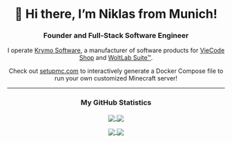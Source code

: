 <h1 align="center">👋 Hi there, I’m Niklas from Munich!</h1>
<h3 align="center">Founder and Full-Stack Software Engineer</h3>

<p align="center">
    I operate <a href="https://krymo.software">Krymo Software</a>, a manufacturer of software products for <a href="https://viecode.com">VieCode Shop</a> and <a href="https://www.woltlab.com">WoltLab Suite™</a>.
</p>

<p align="center">
    Check out <a href="https://setupmc.com">setupmc.com</a> to interactively generate a Docker Compose file to run your own customized Minecraft server!
</p>

<hr>

<h3 align="center">My GitHub Statistics</h3>

<p align="center">
    <a href="https://github.com/Krymonota/#gh-dark-mode-only" alt="Niklas' Statistics at GitHub">
        <img align="center" src="https://github-readme-stats-krymonota.vercel.app/api?username=Krymonota&show_icons=true&theme=dark#gh-dark-mode-only" />
    </a>
    <a href="https://github.com/Krymonota/#gh-light-mode-only" alt="Niklas' Statistics at GitHub">
        <img align="center" src="https://github-readme-stats-krymonota.vercel.app/api?username=Krymonota&show_icons=true&theme=default#gh-light-mode-only" />
    </a>
</p>

<p align="center">
    <a href="https://github.com/Krymonota/#gh-dark-mode-only" alt="Niklas' Top Languages at GitHub">
        <img align="center" src="https://github-readme-stats-krymonota.vercel.app/api/top-langs/?username=Krymonota&layout=pie&theme=dark#gh-dark-mode-only" />
    </a>
    <a href="https://github.com/Krymonota/#gh-light-mode-only" alt="Niklas' Top Languages at GitHub">
        <img align="center" src="https://github-readme-stats-krymonota.vercel.app/api/top-langs/?username=Krymonota&layout=pie&theme=default#gh-light-mode-only" />
    </a>
</p>
